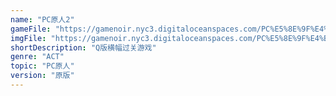 ```yaml
---
name: "PC原人2"
gameFile: "https://gamenoir.nyc3.digitaloceanspaces.com/PC%E5%8E%9F%E4%BA%BA2/prehisto2.zip"
imgFile: "https://gamenoir.nyc3.digitaloceanspaces.com/PC%E5%8E%9F%E4%BA%BA2/original.webp"
shortDescription: "Q版横幅过关游戏"
genre: "ACT"
topic: "PC原人"
version: "原版"
---
```

